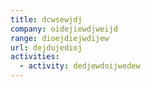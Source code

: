 ```yaml
---
title: dcwsewjdj
company: oidejiewdjweijd
range: dioejdiejwdijew
url: dejdujedioj
activities:
  - activity: dedjewdoijwedew
---
```

